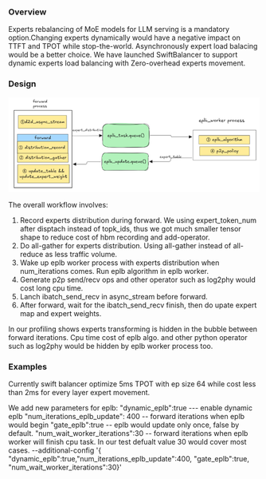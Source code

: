### Overview
Experts rebalancing of MoE models for LLM serving is a mandatory option.Changing experts dynamically would have a negative impact on TTFT and TPOT while stop-the-world. 
Asynchronously expert load balacing would be a better choice.
We have launched SwiftBalancer to support dynamic experts load balancing with Zero-overhead experts movement.

### Design 

![alt text](../assets/eplb_swift_balancer.png)

The overall workflow involves:
1. Record experts distribution during forward. We using expert_token_num after disptach instead of topk_ids, thus we got much smaller tensor shape to reduce cost of hbm
   recording and add-operator.
2. Do all-gather for experts distribution. Using all-gather instead of all-reduce as less traffic volume.
3. Wake up eplb worker process with experts distribution when num_iterations comes. Run eplb algorithm in eplb worker.
4. Generate p2p send/recv ops and other operator such as log2phy would cost long cpu time.
5. Lanch ibatch_send_recv in async_stream before forward.
6. After forward, wait for the ibatch_send_recv finish, then do upate expert map and expert weights.

In our profiling shows experts transforming is hidden in the bubble between forward iterations. Cpu time cost of eplb algo. and other python operator such as log2phy
would be hidden by eplb worker process too.

### Examples

Currently swift balancer optimize 5ms TPOT with ep size 64 while cost less than 2ms for every layer expert movement.

We add new parameters for eplb: 
"dynamic_eplb":true ---  enable dynamic eplb
"num_iterations_eplb_update": 400 -- forward iterations when eplb would begin
"gate_eplb":true -- eplb would update only once, false by default.
"num_wait_worker_iterations":30 -- forward iterations when eplb worker will finish cpu task. In our test defualt value 30 would cover most cases.
--additional-config '{ "dynamic_eplb":true,"num_iterations_eplb_update":400, "gate_eplb":true, "num_wait_worker_iterations":30}'